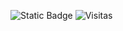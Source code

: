 ![Static Badge](https://img.shields.io/badge/Estado-En%20desarrollo-green)
![Visitas](https://visitor-badge.laobi.icu/badge?page=tuusuario.turepo)